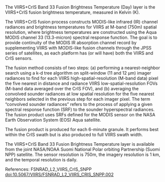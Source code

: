The VIIRS+CrIS Band 33 Fusion Brightness Temperature (Day) layer is the VIIRS+CrIS fusion brightness temperature, measured in Kelvin (K).

The VIIRS+CrIS fusion process constructs MODIS-like infrared (IR) channel radiances and brightness temperatures for VIIRS at M-band (750m) spatial resolution, where brightness temperatures are constructed using the Aqua MODIS channel 33 (13.3-micron) spectral response function. The goal is to provide continuity of the MODIS IR absorption channel record by supplementing VIIRS with MODIS-like fusion channels through the JPSS series of satellites, as each platform has (or will have) both the VIIRS and CrIS sensors.

The fusion method consists of two steps: (a) performing a nearest-neighbor search using a k-d tree algorithm on split-window (11 and 12 µm) imager radiances to find for each VIIRS high-spatial-resolution (M-band data) pixel the five nearest in distance and radiance VIIRS low-spatial-resolution FOVs (M-band data averaged over the CrIS FOV), and (b) averaging the convolved sounder radiances at low spatial resolution for the five nearest neighbors selected in the previous step for each imager pixel. The term “convolved sounder radiances” refers to the process of applying a given spectral response function (SRF) to the sounder hyperspectral radiances. The fusion product uses SRFs defined for the MODIS sensor on the NASA Earth Observation System (EOS) Aqua satellite.

The fusion product is produced for each 6-minute granule. It performs best within the CrIS swath but is also produced to full VIIRS swath width.

The VIIRS+CrIS Band 33 Fusion Brightness Temperature layer is available from the joint NASA/NOAA Suomi National Polar orbiting Partnership (Suomi NPP) satellite. The sensor resolution is 750m, the imagery resolution is 1 km, and the temporal resolution is daily.

References: FSNRAD_L2_VIIRS_CrIS_SNPP [doi:10.5067/VIIRS/FSNRAD_L2_VIIRS_CRIS_SNPP.002](https://doi.org/10.5067/VIIRS/FSNRAD_L2_VIIRS_CRIS_SNPP.002)